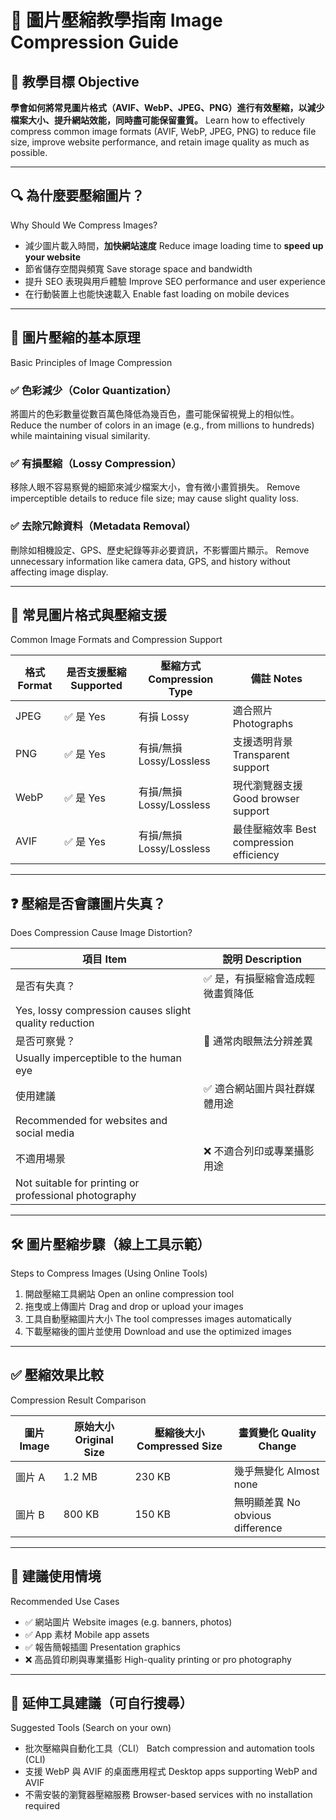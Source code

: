 # 📘 圖片壓縮教學指南 Image Compression Guide

## 🎯 教學目標 Objective

**學會如何將常見圖片格式（AVIF、WebP、JPEG、PNG）進行有效壓縮，以減少檔案大小、提升網站效能，同時盡可能保留畫質。**
Learn how to effectively compress common image formats (AVIF, WebP, JPEG, PNG) to reduce file size, improve website performance, and retain image quality as much as possible.

---

## 🔍 為什麼要壓縮圖片？

Why Should We Compress Images?

* 減少圖片載入時間，**加快網站速度**
  Reduce image loading time to **speed up your website**
* 節省儲存空間與頻寬
  Save storage space and bandwidth
* 提升 SEO 表現與用戶體驗
  Improve SEO performance and user experience
* 在行動裝置上也能快速載入
  Enable fast loading on mobile devices

---

## 🧠 圖片壓縮的基本原理

Basic Principles of Image Compression

### ✅ 色彩減少（Color Quantization）

將圖片的色彩數量從數百萬色降低為幾百色，盡可能保留視覺上的相似性。
Reduce the number of colors in an image (e.g., from millions to hundreds) while maintaining visual similarity.

### ✅ 有損壓縮（Lossy Compression）

移除人眼不容易察覺的細節來減少檔案大小，會有微小畫質損失。
Remove imperceptible details to reduce file size; may cause slight quality loss.

### ✅ 去除冗餘資料（Metadata Removal）

刪除如相機設定、GPS、歷史紀錄等非必要資訊，不影響圖片顯示。
Remove unnecessary information like camera data, GPS, and history without affecting image display.

---

## 📂 常見圖片格式與壓縮支援

Common Image Formats and Compression Support

| 格式 Format | 是否支援壓縮 Supported | 壓縮方式 Compression Type | 備註 Notes                           |
| --------- | ---------------- | --------------------- | ---------------------------------- |
| JPEG      | ✅ 是 Yes          | 有損 Lossy              | 適合照片 Photographs                   |
| PNG       | ✅ 是 Yes          | 有損/無損 Lossy/Lossless  | 支援透明背景 Transparent support         |
| WebP      | ✅ 是 Yes          | 有損/無損 Lossy/Lossless  | 現代瀏覽器支援 Good browser support       |
| AVIF      | ✅ 是 Yes          | 有損/無損 Lossy/Lossless  | 最佳壓縮效率 Best compression efficiency |

---

## ❓ 壓縮是否會讓圖片失真？

Does Compression Cause Image Distortion?

| 項目 Item                                                | 說明 Description    |
| ------------------------------------------------------ | ----------------- |
| 是否有失真？                                                 | ✅ 是，有損壓縮會造成輕微畫質降低 |
| Yes, lossy compression causes slight quality reduction |                   |
| 是否可察覺？                                                 | 🚫 通常肉眼無法分辨差異     |
| Usually imperceptible to the human eye                 |                   |
| 使用建議                                                   | ✅ 適合網站圖片與社群媒體用途   |
| Recommended for websites and social media              |                   |
| 不適用場景                                                  | ❌ 不適合列印或專業攝影用途    |
| Not suitable for printing or professional photography  |                   |

---

## 🛠 圖片壓縮步驟（線上工具示範）

Steps to Compress Images (Using Online Tools)

1. 開啟壓縮工具網站
   Open an online compression tool
2. 拖曳或上傳圖片
   Drag and drop or upload your images
3. 工具自動壓縮圖片大小
   The tool compresses images automatically
4. 下載壓縮後的圖片並使用
   Download and use the optimized images

---

## ✅ 壓縮效果比較

Compression Result Comparison

| 圖片 Image | 原始大小 Original Size | 壓縮後大小 Compressed Size | 畫質變化 Quality Change         |
| -------- | ------------------ | --------------------- | --------------------------- |
| 圖片 A     | 1.2 MB             | 230 KB                | 幾乎無變化 Almost none           |
| 圖片 B     | 800 KB             | 150 KB                | 無明顯差異 No obvious difference |

---

## 📌 建議使用情境

Recommended Use Cases

* ✅ 網站圖片 Website images (e.g. banners, photos)
* ✅ App 素材 Mobile app assets
* ✅ 報告簡報插圖 Presentation graphics
* ❌ 高品質印刷與專業攝影 High-quality printing or pro photography

---

## 🧰 延伸工具建議（可自行搜尋）

Suggested Tools (Search on your own)

* 批次壓縮與自動化工具（CLI）
  Batch compression and automation tools (CLI)
* 支援 WebP 與 AVIF 的桌面應用程式
  Desktop apps supporting WebP and AVIF
* 不需安裝的瀏覽器壓縮服務
  Browser-based services with no installation required

